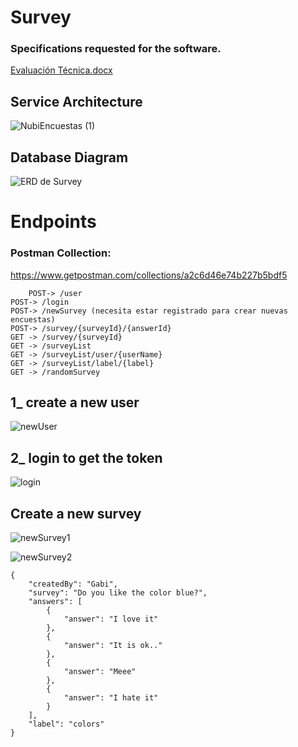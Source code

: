 # Survey

### Specifications requested for the software. 
[Evaluación Técnica.docx](https://github.com/Gabriel-demian/Survey/files/7383837/Evaluacion.Tecnica.docx)

## Service Architecture
![NubiEncuestas (1)](https://user-images.githubusercontent.com/57782295/138152930-d53dedd6-5e4e-46aa-961c-4ffaafd11fa7.jpeg)

## Database Diagram
![ERD de Survey](https://user-images.githubusercontent.com/57782295/138152933-22cd5ffb-9f33-46bf-a13b-8444f2842771.jpeg)



# Endpoints
### Postman Collection:
https://www.getpostman.com/collections/a2c6d46e74b227b5bdf5
    
    	POST-> /user
	POST-> /login
	POST-> /newSurvey (necesita estar registrado para crear nuevas encuestas)
	POST-> /survey/{surveyId}/{answerId}
	GET -> /survey/{surveyId}
	GET -> /surveyList
	GET -> /surveyList/user/{userName}
	GET -> /surveyList/label/{label}
	GET -> /randomSurvey

## 1_ create a new user
![newUser](https://user-images.githubusercontent.com/57782295/138156277-4a3e41c9-4aa7-4eaf-9c2d-595603979fff.PNG)

## 2_ login to get the token
![login](https://user-images.githubusercontent.com/57782295/138156292-3d355cc5-e365-41a0-8535-7ec513938388.PNG)

## Create a new survey
![newSurvey1](https://user-images.githubusercontent.com/57782295/138156299-a2867750-5e03-4a9a-8a52-dc27fdb88a88.PNG)

![newSurvey2](https://user-images.githubusercontent.com/57782295/138156307-154879a8-b351-4b89-9e89-2a57b0b57023.PNG)
```
{
    "createdBy": "Gabi",
    "survey": "Do you like the color blue?",
    "answers": [
        {
            "answer": "I love it"
        },
        {
            "answer": "It is ok.."
        },
        {
            "answer": "Meee"
        },
        {
            "answer": "I hate it"
        }
    ],
    "label": "colors"
}

```
